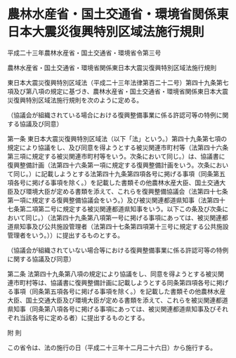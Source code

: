 # 農林水産省・国土交通省・環境省関係東日本大震災復興特別区域法施行規則

平成二十三年農林水産省・国土交通省・環境省令第三号

農林水産省・国土交通省・環境省関係東日本大震災復興特別区域法施行規則

東日本大震災復興特別区域法（平成二十三年法律第百二十二号）第四十九条第七項及び第八項の規定に基づき、農林水産省・国土交通省・環境省関係東日本大震災復興特別区域法施行規則を次のように定める。

（協議会が組織されている場合における復興整備事業に係る許認可等の特例に関する協議及び同意）

第一条 東日本大震災復興特別区域法（以下「法」という。）第四十九条第七項の規定により協議をし、及び同意を得ようとする被災関連市町村等（法第四十六条第三項に規定する被災関連市町村等をいう。次条において同じ。）は、協議書に復興整備計画（法第四十六条第一項に規定する復興整備計画をいう。次条において同じ。）に記載しようとする法第四十九条第四項各号に掲げる事項（同条第五項各号に掲げる事項を除く。）を記載した書類その他農林水産大臣、国土交通大臣及び環境大臣が定める書類を添えて、これらを復興整備協議会（法第四十七条第一項に規定する復興整備協議会をいう。）及び被災関連都道県知事（法第四十七条第二項第二号に規定する被災関連都道県知事をいう。以下この条及び次条において同じ。）（法第四十九条第八項第一号に掲げる事項にあっては、被災関連都道県知事及び公共施設管理者（法第四十七条第四項第十三号に規定する公共施設管理者をいう。））に提出するものとする。

（協議会が組織されていない場合等における復興整備事業に係る許認可等の特例に関する協議及び同意）

第二条 法第四十九条第八項の規定により協議をし、同意を得ようとする被災関連市町村等は、協議書に復興整備計画に記載しようとする同条第四項各号に掲げる事項（同条第五項各号に掲げる事項を除く。）を記載した書類その他農林水産大臣、国土交通大臣及び環境大臣が定める書類を添えて、これらを被災関連都道県知事（同条第八項各号に掲げる事項にあっては、被災関連都道県知事及びそれぞれ当該各号に定める者）に提出するものとする。

附 則

この省令は、法の施行の日（平成二十三年十二月二十六日）から施行する。
